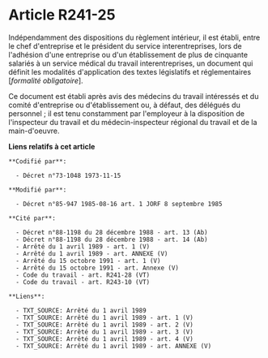 # Article R241-25

Indépendamment des dispositions du règlement intérieur, il est établi, entre le chef d'entreprise et le président du service
interentreprises, lors de l'adhésion d'une entreprise ou d'un établissement de plus de cinquante salariés à un service
médical du travail interentreprises, un document qui définit les modalités d'application des textes législatifs et
réglementaires [*formalité obligatoire*].

Ce document est établi après avis des médecins du travail intéressés et du comité d'entreprise ou d'établissement ou, à
défaut, des délégués du personnel ; il est tenu constamment par l'employeur à la disposition de l'inspecteur du travail et du
médecin-inspecteur régional du travail et de la main-d'oeuvre.

**Liens relatifs à cet article**

	**Codifié par**:

	  - Décret n°73-1048 1973-11-15

	**Modifié par**:

	  - Décret n°85-947 1985-08-16 art. 1 JORF 8 septembre 1985

	**Cité par**:

	  - Décret n°88-1198 du 28 décembre 1988 - art. 13 (Ab)
	  - Décret n°88-1198 du 28 décembre 1988 - art. 14 (Ab)
	  - Arrêté du 1 avril 1989 - art. 1 (V)
	  - Arrêté du 1 avril 1989 - art. ANNEXE (V)
	  - Arrêté du 15 octobre 1991 - art. 1 (V)
	  - Arrêté du 15 octobre 1991 - art. Annexe (V)
	  - Code du travail - art. R241-28 (VT)
	  - Code du travail - art. R243-10 (VT)

	**Liens**:

	  - TXT_SOURCE: Arrêté du 1 avril 1989
	  - TXT_SOURCE: Arrêté du 1 avril 1989 - art. 1 (V)
	  - TXT_SOURCE: Arrêté du 1 avril 1989 - art. 2 (V)
	  - TXT_SOURCE: Arrêté du 1 avril 1989 - art. 3 (V)
	  - TXT_SOURCE: Arrêté du 1 avril 1989 - art. 4 (V)
	  - TXT_SOURCE: Arrêté du 1 avril 1989 - art. ANNEXE (V)
